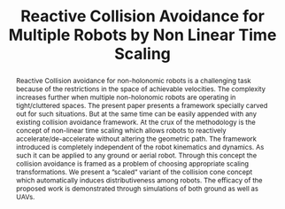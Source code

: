 ---
layout: project-page-new
title: "Reactive Collision Avoidance for Multiple Robots by Non Linear Time
Scaling"
authors:
  - name: Arun Kumar Singh
    sup: 1
  - name: K. Madhava Krishna
    sup: 1
affiliations:
  - name: IIIT Hyderabad, India
    link: #
    sup: 1
permalink: /publications/2013/Singh_Reactive-Collision-Avoidance/
abstract: "Reactive Collision avoidance for non-holonomic robots is a challenging task because of the restrictions in the space of achievable velocities. The complexity increases further when multiple non-holonomic robots are operating in tight/cluttered spaces. The present paper presents a framework specially carved out for such situations. But at the same time can be easily appended with any existing collision avoidance framework. At the crux of the methodology is the concept of non-linear time scaling which allows robots to reactively accelerate/de-accelerate without altering the geometric path. The framework introduced is completely independent of the robot kinematics and dynamics. As such it can be applied to any ground or aerial robot. Through this concept the collision
avoidance is framed as a problem of choosing appropriate scaling transformations. We present a ”scaled” variant of the collision cone concept which automatically induces distributiveness among robots. The efficacy of the proposed work is demonstrated through simulations of both ground as well as UAVs."
paper: https://robotics.iiit.ac.in/uploads/Main/Publications/Arun_etal_CDC_13.pdf
# iframe: https://www.youtube.com/embed/jhjskX4FQwA

---